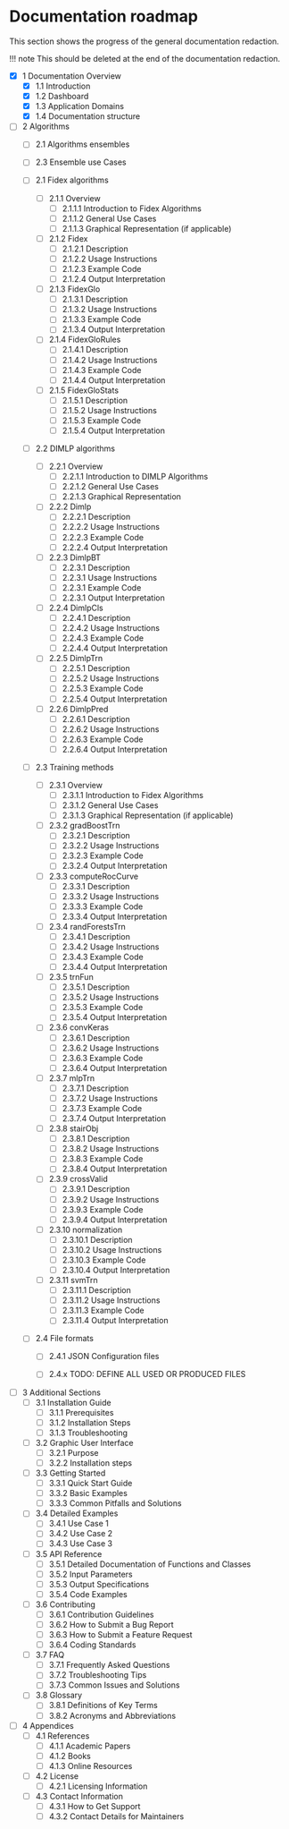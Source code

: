 # Documentation roadmap

This section shows the progress of the general documentation redaction.

!!! note
    This should be deleted at the end of the documentation redaction.

- [x] 1 Documentation Overview
    * [x] 1.1 Introduction
    * [x] 1.2 Dashboard
    * [x] 1.3 Application Domains
    * [x] 1.4 Documentation structure

- [ ] 2 Algorithms
    * [ ] 2.1 Algorithms ensembles
    * [ ] 2.3 Ensemble use Cases

    * [ ] 2.1 Fidex algorithms
        * [ ] 2.1.1 Overview
            * [ ] 2.1.1.1 Introduction to Fidex Algorithms
            * [ ] 2.1.1.2 General Use Cases
            * [ ] 2.1.1.3 Graphical Representation (if applicable)
        * [ ] 2.1.2 Fidex
            * [ ] 2.1.2.1 Description
            * [ ] 2.1.2.2 Usage Instructions
            * [ ] 2.1.2.3 Example Code
            * [ ] 2.1.2.4 Output Interpretation
        * [ ] 2.1.3 FidexGlo
            * [ ] 2.1.3.1 Description
            * [ ] 2.1.3.2 Usage Instructions
            * [ ] 2.1.3.3 Example Code
            * [ ] 2.1.3.4 Output Interpretation
        * [ ] 2.1.4 FidexGloRules
            * [ ] 2.1.4.1 Description
            * [ ] 2.1.4.2 Usage Instructions
            * [ ] 2.1.4.3 Example Code
            * [ ] 2.1.4.4 Output Interpretation
        * [ ] 2.1.5 FidexGloStats
            * [ ] 2.1.5.1 Description
            * [ ] 2.1.5.2 Usage Instructions
            * [ ] 2.1.5.3 Example Code
            * [ ] 2.1.5.4 Output Interpretation

    * [ ] 2.2 DIMLP algorithms 
        * [ ] 2.2.1 Overview
            * [ ] 2.2.1.1 Introduction to DIMLP Algorithms
            * [ ] 2.2.1.2 General Use Cases
            * [ ] 2.2.1.3 Graphical Representation
        * [ ] 2.2.2 Dimlp
            * [ ] 2.2.2.1 Description
            * [ ] 2.2.2.2 Usage Instructions
            * [ ] 2.2.2.3 Example Code
            * [ ] 2.2.2.4 Output Interpretation
        * [ ] 2.2.3 DimlpBT
            * [ ] 2.2.3.1 Description
            * [ ] 2.2.3.1 Usage Instructions
            * [ ] 2.2.3.1 Example Code
            * [ ] 2.2.3.1 Output Interpretation
        * [ ] 2.2.4 DimlpCls
            * [ ] 2.2.4.1 Description
            * [ ] 2.2.4.2 Usage Instructions
            * [ ] 2.2.4.3 Example Code
            * [ ] 2.2.4.4 Output Interpretation
        * [ ] 2.2.5 DimlpTrn
            * [ ] 2.2.5.1 Description
            * [ ] 2.2.5.2 Usage Instructions
            * [ ] 2.2.5.3 Example Code
            * [ ] 2.2.5.4 Output Interpretation
        * [ ] 2.2.6 DimlpPred
            * [ ] 2.2.6.1 Description
            * [ ] 2.2.6.2 Usage Instructions
            * [ ] 2.2.6.3 Example Code
            * [ ] 2.2.6.4 Output Interpretation

    * [ ] 2.3 Training methods
        * [ ] 2.3.1 Overview
            * [ ] 2.3.1.1 Introduction to Fidex Algorithms
            * [ ] 2.3.1.2 General Use Cases
            * [ ] 2.3.1.3 Graphical Representation (if applicable)
        * [ ] 2.3.2 gradBoostTrn
            * [ ] 2.3.2.1 Description
            * [ ] 2.3.2.2 Usage Instructions
            * [ ] 2.3.2.3 Example Code
            * [ ] 2.3.2.4 Output Interpretation
        * [ ] 2.3.3 computeRocCurve      
            * [ ] 2.3.3.1 Description
            * [ ] 2.3.3.2 Usage Instructions
            * [ ] 2.3.3.3 Example Code
            * [ ] 2.3.3.4 Output Interpretation
        * [ ] 2.3.4 randForestsTrn
            * [ ] 2.3.4.1 Description
            * [ ] 2.3.4.2 Usage Instructions
            * [ ] 2.3.4.3 Example Code
            * [ ] 2.3.4.4 Output Interpretation
        * [ ] 2.3.5 trnFun
            * [ ] 2.3.5.1 Description
            * [ ] 2.3.5.2 Usage Instructions
            * [ ] 2.3.5.3 Example Code
            * [ ] 2.3.5.4 Output Interpretation
        * [ ] 2.3.6 convKeras    
            * [ ] 2.3.6.1 Description
            * [ ] 2.3.6.2 Usage Instructions
            * [ ] 2.3.6.3 Example Code
            * [ ] 2.3.6.4 Output Interpretation
        * [ ] 2.3.7 mlpTrn   
            * [ ] 2.3.7.1 Description
            * [ ] 2.3.7.2 Usage Instructions
            * [ ] 2.3.7.3 Example Code
            * [ ] 2.3.7.4 Output Interpretation
        * [ ] 2.3.8 stairObj
            * [ ] 2.3.8.1 Description
            * [ ] 2.3.8.2 Usage Instructions
            * [ ] 2.3.8.3 Example Code
            * [ ] 2.3.8.4 Output Interpretation
        * [ ] 2.3.9 crossValid    
            * [ ] 2.3.9.1 Description
            * [ ] 2.3.9.2 Usage Instructions
            * [ ] 2.3.9.3 Example Code
            * [ ] 2.3.9.4 Output Interpretation
        * [ ] 2.3.10 normalization
            * [ ] 2.3.10.1 Description
            * [ ] 2.3.10.2 Usage Instructions
            * [ ] 2.3.10.3 Example Code
            * [ ] 2.3.10.4 Output Interpretation
        * [ ] 2.3.11 svmTrn
            * [ ] 2.3.11.1 Description
            * [ ] 2.3.11.2 Usage Instructions
            * [ ] 2.3.11.3 Example Code
            * [ ] 2.3.11.4 Output Interpretation

    * [ ] 2.4 File formats
        * [ ] 2.4.1 JSON Configuration files
        * [ ] 2.4.x TODO: DEFINE ALL USED OR PRODUCED FILES

    
- [ ] 3 Additional Sections
    * [ ] 3.1 Installation Guide
        * [ ] 3.1.1 Prerequisites
        * [ ] 3.1.2 Installation Steps
        * [ ] 3.1.3 Troubleshooting
    * [ ] 3.2 Graphic User Interface
        * [ ] 3.2.1 Purpose
        * [ ] 3.2.2 Installation steps
    * [ ] 3.3 Getting Started
        * [ ] 3.3.1 Quick Start Guide
        * [ ] 3.3.2 Basic Examples
        * [ ] 3.3.3 Common Pitfalls and Solutions
    * [ ] 3.4 Detailed Examples
        * [ ] 3.4.1 Use Case 1
        * [ ] 3.4.2 Use Case 2
        * [ ] 3.4.3 Use Case 3
    * [ ] 3.5 API Reference
        * [ ] 3.5.1 Detailed Documentation of Functions and Classes
        * [ ] 3.5.2 Input Parameters
        * [ ] 3.5.3 Output Specifications
        * [ ] 3.5.4 Code Examples
    * [ ] 3.6 Contributing
        * [ ] 3.6.1 Contribution Guidelines
        * [ ] 3.6.2 How to Submit a Bug Report
        * [ ] 3.6.3 How to Submit a Feature Request
        * [ ] 3.6.4 Coding Standards
    * [ ] 3.7 FAQ
        * [ ] 3.7.1 Frequently Asked Questions
        * [ ] 3.7.2 Troubleshooting Tips
        * [ ] 3.7.3 Common Issues and Solutions
    * [ ] 3.8 Glossary
        * [ ] 3.8.1 Definitions of Key Terms
        * [ ] 3.8.2 Acronyms and Abbreviations

- [ ] 4 Appendices
    * [ ] 4.1 References
        * [ ] 4.1.1 Academic Papers
        * [ ] 4.1.2 Books
        * [ ] 4.1.3 Online Resources
    * [ ] 4.2 License
       * [ ] 4.2.1 Licensing Information
    * [ ] 4.3 Contact Information
        * [ ] 4.3.1 How to Get Support
        * [ ] 4.3.2 Contact Details for Maintainers